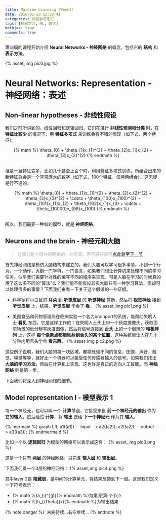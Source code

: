 ```yaml
---
title: Machine Learning (Week4)
date: 2018-01-26 12:29:41
categories: 机器学习笔记
tags: [机器学习, ML, 数学]
mathjax: true
comments: true
---
```

第四周的课程开始介绍 __Neural Networks - 神经网络__ 的概念，包括它的 __结构__ 和 __表示方法__。

{% asset_img pic0.jpg %}

<!--more-->

# Neural Networks: Representation - 神经网络：表述
## Non-linear hypotheses - 非线性假设
我们之前所讲到的，线性回归和逻辑回归，它们在进行 __非线性预测和分类__ 时，在 __特征比较少__ 的情况下，用 __特征多项式__ 来训练会有不错的表现（如下式，两个特征）。
<center>
{% math %}
\theta_{0} + \theta_{1}x_{1}^{2} + \theta_{2}x_{1}x_{2} + \theta_{3}x_{2}^{2}
{% endmath %}
</center>
<br>

但是一旦特征变多，比如几十甚至上百个时，利用特征多项式训练，所组合出来的新特征将会是一个非常庞大的数字（如下式，100个特征，仅两两组合）。这无疑是行不通的。
<center>
{% math %}
\theta_{0} + \theta_{1}x_{1}^{2} + \theta_{2}x_{2}^{2} + \theta_{3}x_{3}^{2} + \cdots + \theta_{100}x_{100}^{2} + \theta_{101}x_{1}x_{2} + \theta_{102}x_{1}x_{3} + \cdots + \theta_{10000}x_{99}x_{100}
{% endmath %}
</center>
<br>

所以，我们需要一种新的模型，就是 __神经网络__。

## Neurons and the brain - 神经元和大脑
><font color="#aeaeae">这部分是介绍神经网络的一些背景，若不感兴趣可</font>[点此跳至下一节](#Model-representation-I-模型表示-1)

首先神经网络是模仿大脑结构来建立的。我们大脑可以学习很多事情，小到一个行为，一个动作，大到一门学科，一门语言，如果我们想让计算机来处理不同的学习任务，似乎我们需要针对性的编写不同的程序来实现。可是人脑在学习的时候真的用了这么多不同的“算法”么？我们能不能假设其实大脑只有一种学习算法，但却可以处理很多的事情？下面我们来看一下关于这个假设的一些证据。

* 科学家将小白鼠的 __耳朵__ 到 __听觉皮层__ 的 __听觉神经__ 剪断，然后将 __视觉神经__ 接到 __听觉皮层__ 上，结果，__听觉皮层__ 学会了 __看__。
{% asset_img pic1.png %}

* 美国食品和药物管理局在临床实验一个名为brainport的系统，能帮助失明人士 __看见__ 东西。它是这样工作的：在失明人士头上带一个灰度摄像头，获取面前场景的低分辨率灰度图像，然后将信号连接到 __舌头__ 上的一个很薄的 __电极阵列__ 上，这样 __每个像素点都能映射到舌头的某个位置__，这种系统能让人在几十分钟内用舌头学会 __看东西__。
{% asset_img pic2.png %}

这些例子说明，我们大脑的每一块区域，都能处理不同的信息，图像，声音，触觉，嗅觉等等，就好比一个机器可以接受任何传感器输入的信号。如果我们找出 __大脑的学习方法__，然后在计算机上实现，这也许是真正的迈向人工智能。而 __神经网络__ 则是第一步。

下面我们将深入到神经网络的细节。

## Model representation I - 模型表示 1
每一个神经元，也可以叫一个 __计算节点__，它接受来自 __前一个神经元的输出__ 作为 __它的输入__，然后经过 __计算__，将 __输出__ 送给 __下一个神经元__ 作为其 __输入__。

{% mermaid %}
graph LR;
    a1((a1)) -- input --> a2((a2));
    a2((a2)) -- output --> a3((a3));
{% endmermaid %}   

比如一个以 __逻辑回归__ 为模型的网络可以表示成这样：
{% asset_img pic3.png %}

这是一个只有 __两层__ 的神经网络，只包含 __输入层__ 和 __输出层__。

下面我们看一个3层的神经网络：
{% asset_img pic4.png %}

其中layer 2是 __隐藏层__，是中间的计算单元，将结果反馈到下一层。这里我们定义一下符号表示：
* {% math %}a_{i}^{(j)}{% endmath %}为第j层第i个节点
* {% math %}h_{\Theta}(x){% endmath %}为输出结果

{% note danger %}
<i class="fa fa-spinner fa-pulse fa-lg margin-bottom" aria-hidden="true"></i>&nbsp;未完待续...有空继续...
{% endnote %}

